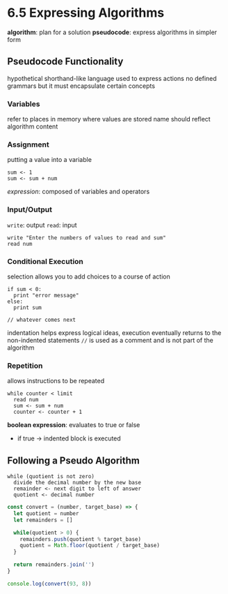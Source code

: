 # 6.5 Expressing Algorithms
**algorithm**: plan for a solution
**pseudocode**: express algorithms in simpler form

## Pseudocode Functionality
hypothetical shorthand-like language used to express actions
no defined grammars but it must encapsulate certain concepts

###  Variables
refer to places in memory where values are stored
name should reflect algorithm content

### Assignment
putting a value into a variable

```
sum <- 1
sum <- sum + num
```

_expression_: composed of variables and operators

### Input/Output
`write`: output
`read`: input

```
write "Enter the numbers of values to read and sum"
read num
```

### Conditional Execution
selection allows you to add choices to a course of action

```
if sum < 0:
  print "error message"
else:
  print sum
  
// whatever comes next
```

indentation helps express logical ideas, execution eventually returns to the non-indented statements
`//` is used as a comment and is not part of the algorithm

### Repetition
allows instructions to be repeated

```
while counter < limit
  read num
  sum <- sum + num
  counter <- counter + 1
```

**boolean expression**: evaluates to true or false
- if true -> indented block is executed

## Following a Pseudo Algorithm
```
while (quotient is not zero)
  divide the decimal number by the new base
  remainder <- next digit to left of answer
  quotient <- decimal number
```

```javascript
const convert = (number, target_base) => {
  let quotient = number
  let remainders = []

  while(quotient > 0) {
    remainders.push(quotient % target_base)
    quotient = Math.floor(quotient / target_base)
  }

  return remainders.join('')
}

console.log(convert(93, 8))
```
